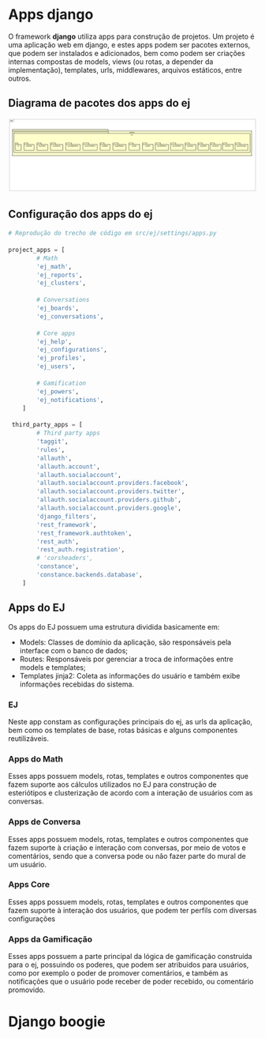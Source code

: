# Apps django

O framework **django** utiliza apps para construção de projetos. Um projeto é uma aplicação web em django, e estes apps podem ser pacotes externos, que podem ser instalados e adicionados, 
bem como podem ser criações internas compostas de models, views (ou rotas, a depender da implementação), templates, urls, middlewares, arquivos estáticos, entre outros.

## Diagrama de pacotes dos apps do ej

![](https://github.com/ejplatform/fast-track/blob/master/Package%20Diagram.png?raw=true)


## Configuração dos apps do ej

```python
# Reprodução do trecho de código em src/ej/settings/apps.py

project_apps = [
        # Math
        'ej_math',
        'ej_reports',
        'ej_clusters',

        # Conversations
        'ej_boards',
        'ej_conversations',

        # Core apps
        'ej_help',
        'ej_configurations',
        'ej_profiles',
        'ej_users',

        # Gamification
        'ej_powers',
        'ej_notifications',
    ]

 third_party_apps = [
        # Third party apps
        'taggit',
        'rules',
        'allauth',
        'allauth.account',
        'allauth.socialaccount',
        'allauth.socialaccount.providers.facebook',
        'allauth.socialaccount.providers.twitter',
        'allauth.socialaccount.providers.github',
        'allauth.socialaccount.providers.google',
        'django_filters',
        'rest_framework',
        'rest_framework.authtoken',
        'rest_auth',
        'rest_auth.registration',
        # 'corsheaders',
        'constance',
        'constance.backends.database',
    ]

```

## Apps do EJ


Os apps do EJ possuem uma estrutura dividida basicamente em:

- Models: Classes de domínio da aplicação, são responsáveis pela interface com o banco de dados;
- Routes: Responsáveis por gerenciar a troca de informações entre models e templates;
- Templates jinja2: Coleta as informações do usuário e também exibe informações recebidas do sistema.

### EJ

Neste app constam as configurações principais do ej, as urls da aplicação, bem como os templates de base, rotas básicas e alguns componentes reutilizáveis.

### Apps do Math

Esses apps possuem models, rotas, templates e outros componentes que fazem suporte aos cálculos utilizados no EJ para construção de esteriótipos e clusterização de acordo com a interação de usuários com as conversas.

### Apps de Conversa

Esses apps possuem models, rotas, templates e outros componentes que fazem suporte à criação e interação com conversas, por meio de votos e comentários, sendo que a conversa pode ou não fazer parte do mural de um usuário.

### Apps Core

Esses apps possuem models, rotas, templates e outros componentes que fazem suporte à interação dos usuários, que podem ter perfils com diversas configurações
### Apps da Gamificação

Esses apps possuem a parte principal da lógica de gamificação construída para o ej, possuindo os poderes, que podem ser atribuidos para usuários, como por exemplo o poder de promover comentários, e também as notificações que o usuário pode receber de poder recebido, ou comentário promovido.

# Django boogie
